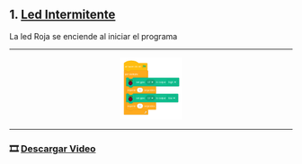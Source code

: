 ## 1. [Led Intermitente](README.md)

La led Roja se enciende al iniciar el programa

---

<p align="center"><img src="img/ledIntermitente.png" alt="ledInt" width="22%"></p>

---

### 🎞️ [Descargar Video](https://raw.githubusercontent.com/Nando-Asir/practicasRaspberry/refs/heads/main/videos/ledRoja.mov)
